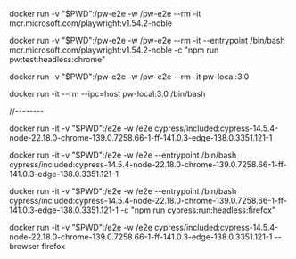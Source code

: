 docker run -v "$PWD":/pw-e2e -w /pw-e2e --rm -it mcr.microsoft.com/playwright:v1.54.2-noble

docker run -v "$PWD":/pw-e2e -w /pw-e2e --rm -it --entrypoint /bin/bash mcr.microsoft.com/playwright:v1.54.2-noble -c "npm run pw:test:headless:chrome"

docker run -v "$PWD":/pw-e2e -w /pw-e2e --rm -it pw-local:3.0

docker run -it --rm --ipc=host pw-local:3.0 /bin/bash

//--------

docker run -it -v "$PWD":/e2e -w /e2e cypress/included:cypress-14.5.4-node-22.18.0-chrome-139.0.7258.66-1-ff-141.0.3-edge-138.0.3351.121-1

docker run -it -v "$PWD":/e2e -w /e2e --entrypoint /bin/bash cypress/included:cypress-14.5.4-node-22.18.0-chrome-139.0.7258.66-1-ff-141.0.3-edge-138.0.3351.121-1

docker run -it -v "$PWD":/e2e -w /e2e --entrypoint /bin/bash cypress/included:cypress-14.5.4-node-22.18.0-chrome-139.0.7258.66-1-ff-141.0.3-edge-138.0.3351.121-1 -c "npm run cypress:run:headless:firefox"

docker run -it -v "$PWD":/e2e -w /e2e cypress/included:cypress-14.5.4-node-22.18.0-chrome-139.0.7258.66-1-ff-141.0.3-edge-138.0.3351.121-1 --browser firefox